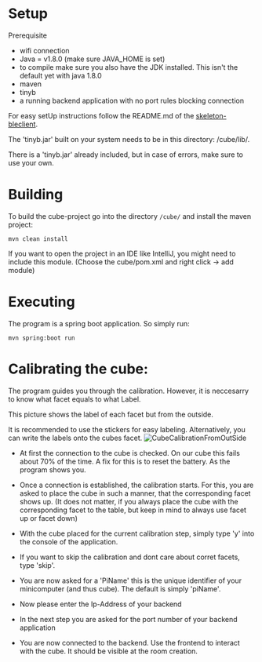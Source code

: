 # Setup

Prerequisite
* wifi connection
* Java = v1.8.0 (make sure JAVA_HOME is set)
* to compile make sure you also have the JDK installed. This isn't the default yet with java 1.8.0
* maven
* tinyb
* a running backend application with no port rules blocking connection

For easy setUp instructions follow the README.md of the [skeleton-bleclient](https://git.uibk.ac.at/csat2410/skeleton-bleclient).

The 'tinyb.jar' built on your system needs to be in this directory: /cube/lib/.

There is a 'tinyb.jar' already included, but in case of errors, make sure to use your own.

# Building
To build the cube-project go into the directory  `/cube/` and install the maven project:

`mvn clean install`

If you want to open the project in an IDE like IntelliJ, you might need to include this module. (Choose the cube/pom.xml and right click -> add module)

# Executing
The program is a spring boot application. So simply run:

`mvn spring:boot run`

# Calibrating the cube:
The program guides you through the calibration. However, it is neccesarry to know what facet equals to what Label.

This picture shows the label of each facet but from the outside.

It is recommended to use the stickers for easy labeling. Alternatively, you can write the labels onto the cubes facet.
![CubeCalibrationFromOutSide](https://i.imgur.com/RELicPJ.png)

* At first the connection to the cube is checked. On our cube this fails about 70% of the time. A fix for this is to reset the battery. As the program shows you.

* Once a connection is established, the calibration starts. For this, you are asked to place the cube in such a manner, that the corresponding facet shows up. (It does not matter, if you always place the cube with the corresponding facet to the table, but keep in mind to always use facet up or facet down)
* With the cube placed for the current calibration step, simply type 'y' into the console of the application.
* If you want to skip the calibration and dont care about corret facets, type 'skip'.

* You are now asked for a 'PiName' this is the unique identifier of your minicomputer (and thus cube). The default is simply 'piName'.
* Now please enter the Ip-Address of your backend
* In the next step you are asked for the port number of your backend application
* You are now connected to the backend. Use the frontend to interact with the cube. It should be visible at the room creation.
